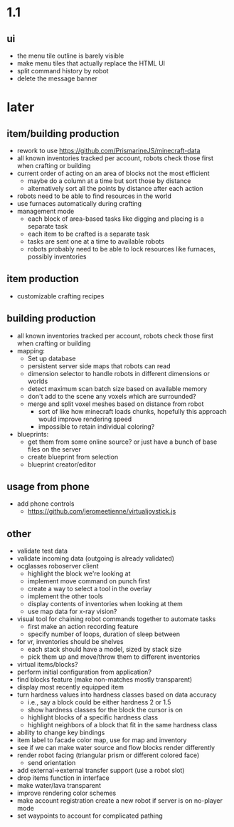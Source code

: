 # 1.1

## ui
* the menu tile outline is barely visible
* make menu tiles that actually replace the HTML UI
* split command history by robot
* delete the message banner

# later

## item/building production
* rework to use https://github.com/PrismarineJS/minecraft-data
* all known inventories tracked per account, robots check those first when crafting or building
* current order of acting on an area of blocks not the most efficient
  * maybe do a column at a time but sort those by distance
  * alternatively sort all the points by distance after each action
* robots need to be able to find resources in the world
* use furnaces automatically during crafting
* management mode
  * each block of area-based tasks like digging and placing is a separate task
  * each item to be crafted is a separate task
  * tasks are sent one at a time to available robots
  * robots probably need to be able to lock resources like furnaces, possibly inventories

## item production
* customizable crafting recipes

## building production
* all known inventories tracked per account, robots check those first when crafting or building
* mapping:
  * Set up database
  * persistent server side maps that robots can read
  * dimension selector to handle robots in different dimensions or worlds
  * detect maximum scan batch size based on available memory
  * don't add to the scene any voxels which are surrounded?
  * merge and split voxel meshes based on distance from robot
    * sort of like how minecraft loads chunks, hopefully this approach would improve rendering speed
    * impossible to retain individual coloring?
* blueprints:
  * get them from some online source? or just have a bunch of base files on the server
  * create blueprint from selection
  * blueprint creator/editor



## usage from phone
* add phone controls
  * https://github.com/jeromeetienne/virtualjoystick.js


## other
* validate test data
* validate incoming data (outgoing is already validated)
* ocglasses roboserver client
  * highlight the block we're looking at
  * implement move command on punch first
  * create a way to select a tool in the overlay
  * implement the other tools
  * display contents of inventories when looking at them
  * use map data for x-ray vision?
* visual tool for chaining robot commands together to automate tasks
  * first make an action recording feature
  * specify number of loops, duration of sleep between
* for vr, inventories should be shelves
  * each stack should have a model, sized by stack size
  * pick them up and move/throw them to different inventories
* virtual items/blocks?
* perform initial configuration from application?
* find blocks feature (make non-matches mostly transparent)
* display most recently equipped item
* turn hardness values into hardness classes based on data accuracy
  * i.e., say a block could be either hardness 2 or 1.5
  * show hardness classes for the block the cursor is on
  * highlight blocks of a specific hardness class
  * highlight neighbors of a block that fit in the same hardness class
* ability to change key bindings
* item label to facade color map, use for map and inventory
* see if we can make water source and flow blocks render differently
* render robot facing (triangular prism or different colored face)
  * send orientation
* add external->external transfer support (use a robot slot)
* drop items function in interface
* make water/lava transparent
* improve rendering color schemes
* make account registration create a new robot if server is on no-player mode
* set waypoints to account for complicated pathing
